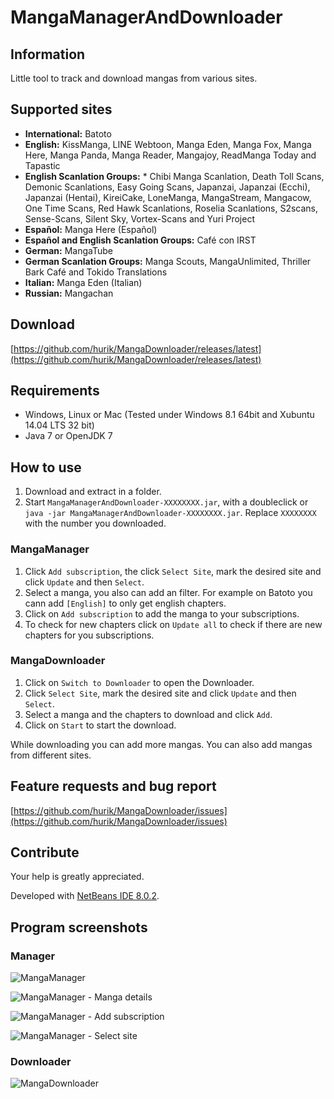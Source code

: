 # MangaManagerAndDownloader

## Information
Little tool to track and download mangas from various sites.

## Supported sites
* **International:** Batoto
* **English:** KissManga, LINE Webtoon, Manga Eden, Manga Fox, Manga Here, Manga Panda, Manga Reader, Mangajoy, ReadManga Today and Tapastic
* **English Scanlation Groups:** * Chibi Manga Scanlation, Death Toll Scans, Demonic Scanlations, Easy Going Scans, Japanzai, Japanzai (Ecchi), Japanzai (Hentai), KireiCake, LoneManga, MangaStream, Mangacow, One Time Scans, Red Hawk Scanlations, Roselia Scanlations, S2scans, Sense-Scans, Silent Sky, Vortex-Scans and Yuri Project
* **Español:** Manga Here (Español)
* **Español and English Scanlation Groups:** Café con IRST
* **German:** MangaTube
* **German Scanlation Groups:** Manga Scouts, MangaUnlimited, Thriller Bark Café and Tokido Translations
* **Italian:** Manga Eden (Italian)
* **Russian:** Mangachan

## Download
[https://github.com/hurik/MangaDownloader/releases/latest](https://github.com/hurik/MangaDownloader/releases/latest)

## Requirements
* Windows, Linux or Mac (Tested under Windows 8.1 64bit and Xubuntu 14.04 LTS 32 bit)
* Java 7 or OpenJDK 7

## How to use
1. Download and extract in a folder.
2. Start `MangaManagerAndDownloader-XXXXXXXX.jar`, with a doubleclick or `java -jar MangaManagerAndDownloader-XXXXXXXX.jar`. Replace `XXXXXXXX` with the number you downloaded.

### MangaManager
1. Click `Add subscription`, the click `Select Site`, mark the desired site and click `Update` and then `Select`.
2. Select a manga, you also can add an filter. For example on Batoto you cann add `[English]` to only get english chapters.
3. Click on `Add subscription` to add the manga to your subscriptions.
4. To check for new chapters click on `Update all` to check if there are new chapters for you subscriptions.

### MangaDownloader
1. Click on `Switch to Downloader` to open the Downloader.
2. Click `Select Site`, mark the desired site and click `Update` and then `Select`.
3. Select a manga and the chapters to download and click `Add`.
4. Click on `Start` to start the download.

While downloading you can add more mangas. You can also add mangas from different sites.

## Feature requests and bug report
[https://github.com/hurik/MangaDownloader/issues](https://github.com/hurik/MangaDownloader/issues)

## Contribute
Your help is greatly appreciated.

Developed with [NetBeans IDE 8.0.2](https://netbeans.org/downloads/).

##  Program screenshots
### Manager
![MangaManager](https://raw.github.com/hurik/MangaDownloader/master/images/Manager.png)

![MangaManager - Manga details](https://raw.github.com/hurik/MangaDownloader/master/images/Manager-MangaDetails.png)

![MangaManager - Add subscription](https://raw.github.com/hurik/MangaDownloader/master/images/Manager-AddSubscription.png)

![MangaManager - Select site](https://raw.github.com/hurik/MangaDownloader/master/images/Manager-SelectSite.png)

### Downloader
![MangaDownloader](https://raw.github.com/hurik/MangaDownloader/master/images/Downloader.png)